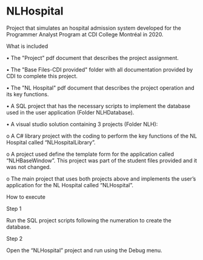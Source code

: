 # NLHospital
Project that simulates an hospital admission system developed for the Programmer Analyst Program at CDI College Montréal in 2020.

What is included

• The "Project" pdf document that describes the project assignment.

• The "Base Files-CDI provided" folder with all documentation provided by CDI to complete this project.

• The "NL Hospital" pdf document that describes the project operation and its key functions.

•	A SQL project that has the necessary scripts to implement the database used in the user application (Folder NLHDatabase).

•	A visual studio solution containing 3 projects (Folder NLH): 

  o	A C# library project with the coding to perform the key functions of the NL Hospital called “NLHospitalLibrary”.

  o	A project used define the template form for the application called “NLHBaseWindow”. This project was part of the student files provided and it was not changed.

  o	The main project that uses both projects above and implements the user’s application for the NL Hospital called “NLHospital”.

How to execute

Step 1

Run the SQL project scripts following the numeration to create the database.

Step 2

Open the “NLHospital” project and run using the Debug menu.

